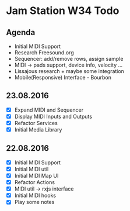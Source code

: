 # Jam Station W34 Todo

## Agenda
- Initial MIDI Support
- Research Freesound.org
- Sequencer: add/remove rows, assign sample
- MIDI -> pads support, device info, velocity ...
- Lissajous research + maybe some integration
- Mobile(Responsive) Interface - Bourbon

## 23.08.2016
- [x] Expand MIDI and Sequencer
 - [x] Display MIDI Inputs and Outputs
 - [x] Refactor Services
 - [x] Initial Media Library

## 22.08.2016
- [x] Initial MIDI Support
 - [x] Initial MIDI util
 - [x] Initial MIDI Map UI
 - [x] Refactor Actions
 - [x] MIDI util -> rxjs interface
 - [x] Initial MIDI hooks
 - [x] Play some notes
